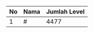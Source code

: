 | No | Nama            | Jumlah Level |
|----|-----------------|--------------|
| 1  | #    |    4477        |
